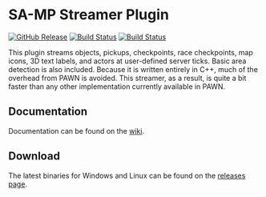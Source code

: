 # SA-MP Streamer Plugin
[![GitHub Release](https://img.shields.io/github/release/samp-incognito/samp-streamer-plugin.svg)](https://github.com/samp-incognito/samp-streamer-plugin/releases/latest) [![Build Status](https://travis-ci.com/samp-incognito/samp-streamer-plugin.svg?branch=master)](https://travis-ci.com/samp-incognito/samp-streamer-plugin) [![Build Status](https://ci.appveyor.com/api/projects/status/github/samp-incognito/samp-streamer-plugin?svg=true)](https://ci.appveyor.com/project/samp-incognito/samp-streamer-plugin/branch/master)

This plugin streams objects, pickups, checkpoints, race checkpoints, map icons, 3D text labels, and actors at user-defined server ticks. Basic area detection is also included. Because it is written entirely in C++, much of the overhead from PAWN is avoided. This streamer, as a result, is quite a bit faster than any other implementation currently available in PAWN.

## Documentation

Documentation can  be found on the [wiki](https://github.com/samp-incognito/samp-streamer-plugin/wiki).

## Download

The latest binaries for Windows and Linux can be found on the [releases page](https://github.com/samp-incognito/samp-streamer-plugin/releases).
